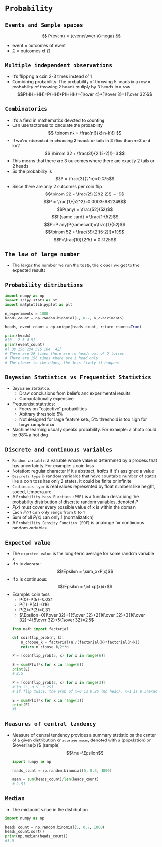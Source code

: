 # `Probability`

## `Events and Sample spaces`
$$
P(event) = {events\over \Omega}
$$
- event = outcomes of event
- $\Omega$ = outcomes of $\Omega$

## `Multiple independent observations`
- It's flipping a coin 2-3 times instead of 1  
- Combining probability: The probability of throwing 5 heads in a row = probability of throwing 2 heads muliply by 3 heads in a row
  $$P(HHHHH)=P(HH)*P(HHH)={1\over 4}*{1\over 8}={1\over 32}$$

## `Combinatorics`
- It's a field in mathematics devoted to counting
- Can use factorials to calculate the probability 
$$
\binom nk = \frac{n!}{k!(n-k)!}
$$
- If we're interested in choosing 2 heads or tails in 3 flips then n=3 and k=2
$$
\binom 32 = \frac{3!}{2!(3-2)!}=3
$$
- This means that there are 3 outcomes where there are exactly 2 tails or 2 heads
- So the probability is
$$P = \frac{3}{2^n}=0.375$$
- Since there are only 2 outcomes per coin flip
$$\binom 22 = \frac{2!}{2!(2-2)!} = 1$$
$$P = \frac{1}{52^2}=0.00036982248$$
$$P(any) = \frac{52}{52}$$
$$P{same card} = \frac{1}{52}$$
$$P=P(any)P(samecard)=\frac{1}{52}$$
$$\binom 52 = \frac{5!}{2!(5-2)!}=10$$
$$P=\frac{10}{2^5} = 0.3125$$

## `The law of large number`
- The larger the number we run the tests, the closer we get to the expected results

## `Probability ditributions`
  ```python
  import numpy as np
  import scipy.stats as st
  import matplotlib.pyplot as plt

  n_experiments = 1000
  heads_count = np.random.binomial(5, 0.5, n_experiments)

  heads, event_count = np.unique(heads_count, return_counts=True)

  print(heads)
  #[0 1 2 3 4 5]
  print(event_count)
  #[ 39 156 284 315 164  42]
  # There are 39 times there are no heads out of 5 tosses
  # There are 156 times there are 1 head only
  # The closer to the edges, the less likely it happens
  ```
## `Bayesian Statistics vs Frequentist Statistics`
- Bayesian statistics:
  - Draw conclusions from beliefs and experimental results
  - Computationally expensive
- Frequentist statistics:
  - Focus on "objective" probabilities
  - Abitrary threshold 5%
  - Not designed for large feature sets, 5% threshold is too high for large sample size
- Machine learning usually speaks probability. For example: a photo could be 98% a hot dog

## `Discrete and continuous variables`
- `Random variable`: a variable whose value is determined by a process that has uncertainty. For example: a coin toss
- Notation: regular character if it's abstract, *italics* if it's assigned a value
- `Discrete type` is random variables that have countable number of states like a coin toss has only 2 states. It could be finite or infinite
- `Continuous type` is real values represented by float numbers like height, speed, temperature
- A `Probability Mass Function (PMF)` is a function describing the probability distribution of discrete random variables, denoted *P*
- *P(x)* must cover every possible value of x is within the domain
- Each *P(x)* can only range from 0 to 1
- Sum of all *P(x)* can only 1 (normalization)
- A `Probability Density Function (PDF)` is analouge for continuous random variables
## `Expected value`
- The `expected value` is the long-term average for some random variable x
- If x is decrete:
  $$\Epsilon = \sum_xxP(x)$$
- If x is continuous:
  $$\Epsilon = \int xp(x)dx$$
- Example: coin toss
  - P(0)=P(5)=0.031
  - P(1)=P(4)=0.16
  - P(2)=P(3)=0.31
  - $\Epsilon=0{1\over 32}+1{5\over 32}+2{10\over 32}+3{10\over 32}+4{5\over 32}+5{1\over 32}=2.5$
  ```python
  from math import factorial 

  def coinflip_prob(n, k):
      n_choose_k = factorial(n)/(factorial(k)*factorial(n-k))
      return n_choose_k/2**n
      
  P = [coinflip_prob(5, x) for x in range(6)]    

  E = sum(P[x]*x for x in range(6))
  print(E)
  # 2.5
  ```
  ```python
  P = [coinflip_prob(2, x) for x in range(3)]
  # [0.25, 0.5, 0.25]
  # if flip twice, the prob of x=0 is 0.25 (no head), x=1 is 0.5(exact 1 head) and x=2 is 0.25(exact 2 heads)

  E = sum(P[x]*x for x in range(3))
  print(E)
  #1
  ```
## `Measures of central tendency`
- Measure of central tendency provides a summary statistic on the center of a given distribution or `average mean`, denoted with $\mu$ (population) or $\overline{x}$ (sample)
  $$\mu=\Epsilon$$
  ```python
  import numpy as np

  heads_count = np.random.binomial(5, 0.5, 1000)

  mean = sum(heads_count)/len(heads_count)
  # 2.51
## `Median`
 - The mid point value in the distribution
  ```python
  import numpy as np

  heads_count = np.random.binomial(5, 0.5, 1000)
  heads_count.sort()
  print(np.median(heads_count))
  #3.0
  ```